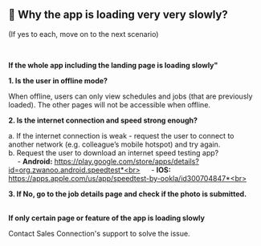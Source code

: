 
## 🔑 Why the app is loading very very slowly?
<aside>
(If yes to each, move on to the next scenario)
    
<br> <!-- Adding one line space -->

**If the whole app including the landing page is loading slowly"**<br>

**1. Is the user in offline mode?**<br>

When offline, users can only view schedules and jobs (that are previously loaded). The other pages will not be accessible when offline.<br>
     
**2. Is the internet connection and speed strong enough?**<br>

a. If the internet connection is weak - request the user to connect to another network (e.g. colleague’s mobile hotspot) and try again.<br>
b. Request the user to download an internet speed testing app?<br>
&emsp; - **Android:** https://play.google.com/store/apps/details?id=org.zwanoo.android.speedtest*<br>
&emsp; - **IOS:** https://apps.apple.com/us/app/speedtest-by-ookla/id300704847*<br>
    
**3. If No, go to the job details page and check if the photo is submitted.**<br><br>

**If only certain page or feature of the app is loading slowly**<br>

Contact Sales Connection's support to solve the issue.

</aside>
